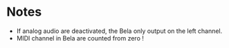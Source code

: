 # Notes

+ If analog audio are deactivated, the Bela only output on the left channel.
+ MIDI channel in Bela are counted from zero !